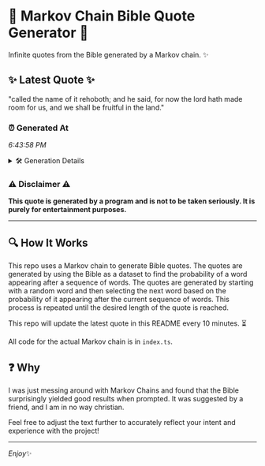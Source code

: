 # 📖 Markov Chain Bible Quote Generator 📖

Infinite quotes from the Bible generated by a Markov chain. ✨

## ✨ Latest Quote ✨
"called the name of it rehoboth; and he said, for now the lord hath made room for us, and we shall be fruitful in the land."

### ⏰ Generated At
*6:43:58 PM*

<details>
    <summary>🛠️ Generation Details</summary>
    <p>
        <strong>🌱 Seed:</strong> called<br>
        <strong>🔄 Iterations:</strong> 25<br>
        <strong>📜 Context History:</strong><br>[ called ]: the<br>[ called, the ]: name<br>[ called, the, name ]: of<br>[ called, the, name, of ]: it<br>[ called, the, name, of, it ]: rehoboth;<br>[ called, the, name, of, it, rehoboth; ]: and<br>[ the, name, of, it, rehoboth;, and ]: he<br>[ name, of, it, rehoboth;, and, he ]: said,<br>[ of, it, rehoboth;, and, he, said, ]: for<br>[ it, rehoboth;, and, he, said,, for ]: now<br>[ rehoboth;, and, he, said,, for, now ]: the<br>[ and, he, said,, for, now, the ]: lord<br>[ he, said,, for, now, the, lord ]: hath<br>[ said,, for, now, the, lord, hath ]: made<br>[ for, now, the, lord, hath, made ]: room<br>[ now, the, lord, hath, made, room ]: for<br>[ the, lord, hath, made, room, for ]: us,<br>[ lord, hath, made, room, for, us, ]: and<br>[ hath, made, room, for, us,, and ]: we<br>[ made, room, for, us,, and, we ]: shall<br>[ room, for, us,, and, we, shall ]: be<br>[ for, us,, and, we, shall, be ]: fruitful<br>[ us,, and, we, shall, be, fruitful ]: in<br>[ and, we, shall, be, fruitful, in ]: the<br>[ we, shall, be, fruitful, in, the ]: land.<br>
    </p>
</details>

### ⚠️ Disclaimer ⚠️
**This quote is generated by a program and is not to be taken seriously. It is purely for entertainment purposes.**

---

## 🔍 How It Works

This repo uses a Markov chain to generate Bible quotes. The quotes are generated by using the Bible as a dataset to find the probability of a word appearing after a sequence of words. The quotes are generated by starting with a random word and then selecting the next word based on the probability of it appearing after the current sequence of words. This process is repeated until the desired length of the quote is reached.

This repo will update the latest quote in this README every 10 minutes. ⏳

All code for the actual Markov chain is in `index.ts`.

## ❓ Why

I was just messing around with Markov Chains and found that the Bible surprisingly yielded good results when prompted. 
It was suggested by a friend, and I am in no way christian.

Feel free to adjust the text further to accurately reflect your intent and experience with the project!

---

*Enjoy*✨
